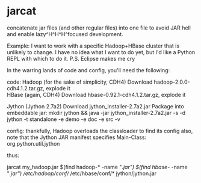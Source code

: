 jarcat
======

concatenate jar files (and other regular files) into one file to avoid JAR hell and enable lazy^H^H^H^focused development.

Example:  I want to work with a specific Hadoop+HBase cluster that is unlikely to change.  I have no idea what I want to do yet, but I'd like a Python REPL with which to do it.  P.S. Eclipse makes me cry

In the warring lands of code and config, you'll need the following:

code:
Hadoop (for the sake of simplicity, CDH4)
  Download hadoop-2.0.0-cdh4.1.2.tar.gz, explode it  
HBase (again, CDH4)
  Download hbase-0.92.1-cdh4.1.2.tar.gz, explode it

Jython (Jython 2.7a2)
  Download jython_installer-2.7a2.jar
  Package into embeddable jar:
    mkdir jython && java -jar jython_installer-2.7a2.jar -s -d jython -t standalone -e demo -e doc -e src -v
    
config:
  thankfully, Hadoop overloads the classloader to find its config
  also, note that the Jython JAR manifest specifies Main-Class: org.python.util.jython
  
thus:

jarcat my_hadoop.jar $(find hadoop-* -name "*.jar") $(find hbase-* -name "*.jar") /etc/hadoop/conf/* /etc/hbase/conf/* jython/jython.jar 


